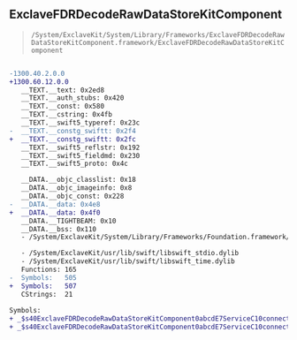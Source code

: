## ExclaveFDRDecodeRawDataStoreKitComponent

> `/System/ExclaveKit/System/Library/Frameworks/ExclaveFDRDecodeRawDataStoreKitComponent.framework/ExclaveFDRDecodeRawDataStoreKitComponent`

```diff

-1300.40.2.0.0
+1300.60.12.0.0
   __TEXT.__text: 0x2ed8
   __TEXT.__auth_stubs: 0x420
   __TEXT.__const: 0x580
   __TEXT.__cstring: 0x4fb
   __TEXT.__swift5_typeref: 0x23c
-  __TEXT.__constg_swiftt: 0x2f4
+  __TEXT.__constg_swiftt: 0x2fc
   __TEXT.__swift5_reflstr: 0x192
   __TEXT.__swift5_fieldmd: 0x230
   __TEXT.__swift5_proto: 0x4c

   __DATA.__objc_classlist: 0x18
   __DATA.__objc_imageinfo: 0x8
   __DATA.__objc_const: 0x228
-  __DATA.__data: 0x4e8
+  __DATA.__data: 0x4f0
   __DATA.__TIGHTBEAM: 0x10
   __DATA.__bss: 0x110
   - /System/ExclaveKit/System/Library/Frameworks/Foundation.framework/Foundation

   - /System/ExclaveKit/usr/lib/swift/libswift_stdio.dylib
   - /System/ExclaveKit/usr/lib/swift/libswift_time.dylib
   Functions: 165
-  Symbols:   505
+  Symbols:   507
   CStrings:  21
 
Symbols:
+ _$s40ExclaveFDRDecodeRawDataStoreKitComponent0abcdE7ServiceC10connectionAC9Tightbeam16ClientConnectionC_tcfC
+ _$s40ExclaveFDRDecodeRawDataStoreKitComponent0abcdE7ServiceC10connectionAC9Tightbeam16ClientConnectionC_tcfCTq

```
